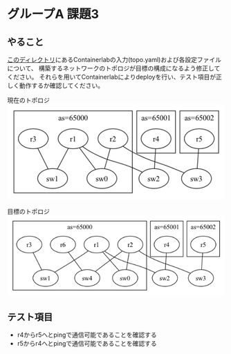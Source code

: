 # グループA 課題3

## やること

[このディレクトリ](./)にあるContainerlabの入力(topo.yaml)および各設定ファイルについて、
構築するネットワークのトポロジが目標の構成になるよう修正してください。
それらを用いてContainerlabによりdeployを行い、テスト項目が正しく動作するか確認してください。


現在のトポロジ
![](./start.png)

目標のトポロジ
![](./goal.png)


## テスト項目

- r4からr5へとpingで通信可能であることを確認する
- r5からr4へとpingで通信可能であることを確認する


